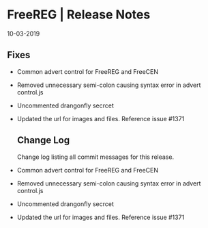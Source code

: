 __FreeREG | Release Notes__
  =======================
  10-03-2019

  __Fixes__
  ---------
* Common advert control for FreeREG and FreeCEN
* Removed unnecessary semi-colon causing syntax error in advert control.js
* Uncommented drangonfly secrcet
* Updated the url for images and files. Reference issue #1371

  __Change Log__
  ----------------

  Change log listing all commit messages for this release.

* Common advert control for FreeREG and FreeCEN
* Removed unnecessary semi-colon causing syntax error in advert control.js
* Uncommented drangonfly secrcet
* Updated the url for images and files. Reference issue #1371

  
